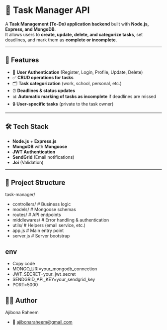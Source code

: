 # 📝 Task Manager API

A **Task Management (To-Do) application backend** built with **Node.js, Express, and MongoDB**.  
It allows users to **create, update, delete, and categorize tasks**, set deadlines, and mark them as **complete or incomplete**.  

---

## 🚀 Features
- 👤 **User Authentication** (Register, Login, Profile, Update, Delete)
- ✅ **CRUD operations for tasks**
- 🗂️ **Task categorization** (work, school, personal, etc.)
- ⏰ **Deadlines & status updates**
- 📊 **Automatic marking of tasks as incomplete** if deadlines are missed
- 🔒 **User-specific tasks** (private to the task owner)

---

## 🛠️ Tech Stack
- **Node.js** + **Express.js**
- **MongoDB** with **Mongoose**
- **JWT Authentication**
- **SendGrid** (Email notifications)
- **Joi** (Validation)

---

## 📂 Project Structure
task-manager/
- controllers/       # Business logic
- models/            # Mongoose schemas
- routes/            # API endpoints
- middlewares/       # Error handling & authentication
- utils/             # Helpers (email service, etc.)
- app.js             # Main entry point
- server.js          # Server bootstrap

## env
- Copy code
- MONGO_URI=your_mongodb_connection
- JWT_SECRET=your_jwt_secret
- SENDGRID_API_KEY=your_sendgrid_key
- PORT=5000

## 👨‍💻 Author
Ajibona Raheem
- 📧 ajibonaraheem@gmail.com







